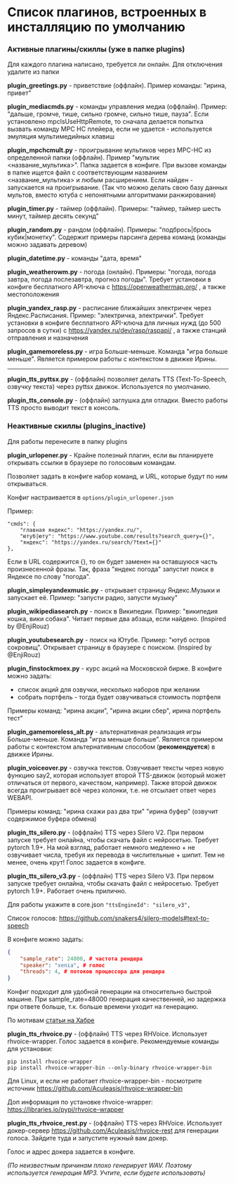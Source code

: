# Список плагинов, встроенных в инсталляцию по умолчанию

### Активные плагины/скиллы (уже в папке plugins)

Для каждого плагина написано, требуется ли онлайн. 
Для отключения удалите из папки

**plugin_greetings.py** - приветствие (оффлайн). Пример команды: "ирина, привет"

**plugin_mediacmds.py** - команды управления медиа (оффлайн). Пример: "дальше, громче, тише, сильно громче, сильно тише, пауза".
Если установлено mpcIsUseHttpRemote, то сначала делается попытка вызвать команду MPC HC плейера, если не удается - используется эмуляция мультимедийных клавиш

**plugin_mpchcmult.py** - проигрывание мультиков через MPC-HC из определенной папки (оффлайн). Пример "мультик <название_мультика>". Папка задается в конфиге. 
При вызове команды в папке ищется файл с соответствующим названием <название_мультика> и любым расширением. Если найден - запускается на проигрывание.
(Так что можно делать свою базу данных мультов, вместо ютуба с непонятными алгоритмами ранжирования)

**plugin_timer.py** - таймер (оффлайн). Примеры: "таймер, таймер шесть минут, таймер десять секунд"

**plugin_random.py** - рандом (оффлайн). Примеры: "подбрось|брось кубик|монетку". Содержит примеры парсинга дерева команд (команды можно задавать деревом)

**plugin_datetime.py** - команды "дата, время"

**plugin_weatherowm.py** - погода (онлайн). Примеры: "погода, погода завтра, погода послезавтра, прогноз погоды". 
Требует установки в конфиге бесплатного API-ключа с https://openweathermap.org/ , а также местоположения

**plugin_yandex_rasp.py** - расписание ближайших электричек через Яндекс.Расписания. Пример: "электричка, электрички".
Требует установки в конфиге бесплатного API-ключа для личных нужд (до 500 запросов в сутки) с https://yandex.ru/dev/rasp/raspapi/ , а также станций отправления и назначения

**plugin_gamemoreless.py** - игра Больше-меньше. Команда "игра больше меньше". Является примером работы с контекстом в движке Ирины. 

---

**plugin_tts_pyttsx.py** -  (оффлайн) позволяет делать TTS (Text-To-Speech, озвучку текста) через pyttsx движок. Используется по умолчанию.

**plugin_tts_console.py** -  (оффлайн) заглушка для отладки. Вместо работы TTS просто выводит текст в консоль.

### Неактивные скиллы (plugins_inactive)

Для работы перенесите в папку plugins

**plugin_urlopener.py** - Крайне полезный плагин, если вы планируете 
открывать ссылки в браузере по голосовым командам.

Позволяет задать в конфиге набор команд, и URL, которые будут по ним открываться.

Конфиг настраивается в ```options/plugin_urlopener.json```

Пример:
```
"cmds": {
    "главная яндекс": "https://yandex.ru/",
    "ютуб|юту": "https://www.youtube.com/results?search_query={}",
    "яндекс": "https://yandex.ru/search/?text={}"
},
```

Если в URL содержится {}, то он будет заменен на оставшуюся часть 
произнесенной фразы. Так, фраза "яндекс погода" запустит поиск в Яндексе по слову "погода".

**plugin_simpleyandexmusic.py** - открывает страницу Яндекс.Музыки и запускает её. Пример: "запусти радио, запусти музыку"

**plugin_wikipediasearch.py** - поиск в Википедии. Пример: "википедия кошка, вики собака". Читает первые два абзаца, если найдено. (Inspired by @EnjiRouz)

**plugin_youtubesearch.py** - поиск на Ютубе. Пример: "ютуб остров сокровищ". Открывает страницу в браузере с поиском. (Inspired by @EnjiRouz)

**plugin_finstockmoex.py** - курс акций на Московской бирже.
В конфиге можно задать:
* список акций для озвучки, несколько наборов при желании
* собрать портфель - тогда будет озвучиваться стоимость портфеля

Примеры команд: "ирина акции", "ирина акции сбер", ирина портфель тест"

**plugin_gamemoreless_alt.py** - альтернативная реализация игры Больше-меньше. Команда "игра меньше больше". 
Является примером работы с контекстом альтернативным способом (**рекомендуется**) в движке Ирины.

**plugin_voiceover.py** - озвучка текстов.
Озвучивает тексты через новую функцию say2, которая использует второй TTS-движок (который может отличаться от первого, качеством, например).
Также второй движок всегда проигрывает всё через колонки, т.е. не отсылает ответ через WEBAPI.

Примеры команд:
"ирина скажи раз два три"
"ирина буфер" (озвучит содержимое буфера обмена)

**plugin_tts_silero.py** - (оффлайн) TTS через Silero V2. При первом запуске требует онлайна, чтобы скачать файл с нейросетью. 
Требует pytorch 1.9+. На мой взгляд, работает немного медленно + не озвучивает числа, требуя их перевода в числительные + шипит. Тем не менее, очень крут!
Голос задается в конфиге.

**plugin_tts_silero_v3.py** - (оффлайн) TTS через Silero V3. При первом запуске требует онлайна, чтобы скачать файл с нейросетью. 
Требует pytorch 1.9+. Работает очень прилично.

Для работы укажите в core.json `"ttsEngineId": "silero_v3",`

Список голосов: https://github.com/snakers4/silero-models#text-to-speech

В конфиге можно задать:

```json
{
    "sample_rate": 24000, # частота рендера
    "speaker": "xenia", # голос
    "threads": 4, # потоков процессора для рендера
}
```

Конфиг подходит для удобной генерации на относительно быстрой машине.
При sample_rate=48000 генерация качественней, но задержка при ответе больше, т.к. больше 
времени уходит на генерацию.

По мотивам [статьи на Хабре](https://habr.com/ru/post/660565/)

**plugin_tts_rhvoice.py** - (оффлайн) TTS через RHVoice.
Использует rhvoice-wrapper.
Голос задается в конфиге.
Рекомендуемые команды для установки:
```
pip install rhvoice-wrapper
pip install rhvoice-wrapper-bin --only-binary rhvoice-wrapper-bin
```
Для Linux, и если не работает rhvoice-wrapper-bin - посмотрите источник https://github.com/Aculeasis/rhvoice-wrapper-bin

Доп информация по установке rhvoice-wrapper: https://libraries.io/pypi/rhvoice-wrapper 

**plugin_tts_rhvoice_rest.py** - (оффлайн) TTS через RHVoice.
Использует докер-сервер https://github.com/Aculeasis/rhvoice-rest для
генерации голоса. Зайдите туда и запустите нужный вам докер.

Голос и адрес докера задается в конфиге.

_(По неизвестным причинам плохо генерирует WAV. 
Поэтому используется генерация MP3. Учтите, если будете использовать)_



